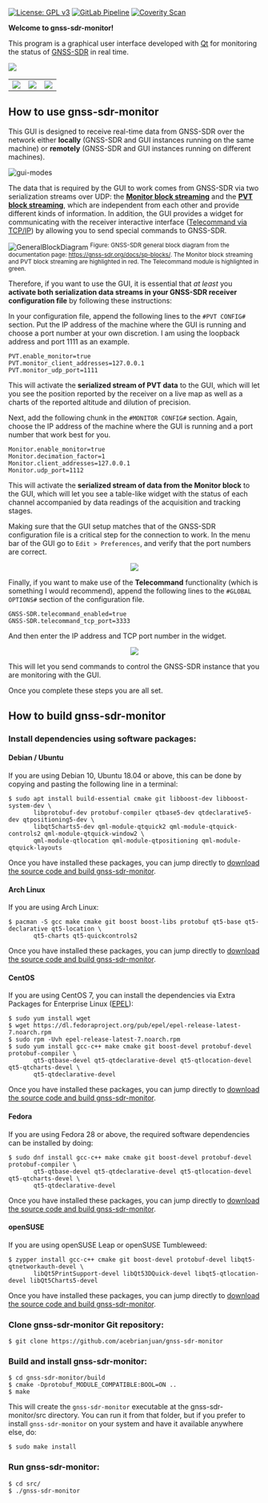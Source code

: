 [![License: GPL v3](https://img.shields.io/badge/License-GPL%20v3-blue.svg)](https://www.gnu.org/licenses/gpl-3.0)
[![GitLab Pipeline](https://gitlab.com/acebrianjuan/gnss-sdr-monitor/badges/master/pipeline.svg)](https://gitlab.com/acebrianjuan/gnss-sdr-monitor/pipelines)
[![Coverity Scan](https://scan.coverity.com/projects/19249/badge.svg)](https://scan.coverity.com/projects/acebrianjuan-gnss-sdr-monitor)

**Welcome to gnss-sdr-monitor!**

This program is a graphical user interface developed with [Qt](https://www.qt.io/) for monitoring the status of [GNSS-SDR](https://gnss-sdr.org) in real time.

![](./screenshots/gnss-sdr-monitor.png)

<table style="width:100%">
  <tr>
    <td><img src="./screenshots/gnss-sdr-monitor_constellation.png"/></td>
    <td><img src="./screenshots/gnss-sdr-monitor_cn0.png"/></td>
    <td><img src="./screenshots/gnss-sdr-monitor_doppler.png"/></td>
  </tr>
</table>

## How to use gnss-sdr-monitor

This GUI is designed to receive real-time data from GNSS-SDR over the network either **locally** (GNSS-SDR and GUI instances running on the same machine) or **remotely** (GNSS-SDR and GUI instances running on different machines).

![gui-modes](https://user-images.githubusercontent.com/34104100/73607167-098e3a80-45b3-11ea-9ffc-7c509da325dd.png)

The data that is required by the GUI to work comes from GNSS-SDR via two serialization streams over UDP: the [**Monitor block streaming**](https://gnss-sdr.org/docs/sp-blocks/monitor/) and the [**PVT block streaming**](https://gnss-sdr.org/docs/sp-blocks/pvt/#custom-streaming), which are independent from each other and provide different kinds of information. In addition, the GUI provides a widget for communicating with the receiver interactive interface ([Telecommand via TCP/IP](https://gnss-sdr.org/docs/sp-blocks/global-parameters/#telecommand-via-tcpip)) by allowing you to send special commands to GNSS-SDR.

![GeneralBlockDiagram](https://user-images.githubusercontent.com/34104100/73399184-16770980-42e7-11ea-8f21-080d4f17244c.png)
<sup>Figure: GNSS-SDR general block diagram from the documentation page: <a href="https://gnss-sdr.org/docs/sp-blocks/">https://gnss-sdr.org/docs/sp-blocks/</a>. The Monitor block streaming and PVT block streaming are highlighted in red. The Telecommand module is highlighted in green. </sup>

Therefore, if you want to use the GUI, it is essential that _at least_ you **activate both serialization data streams in your GNSS-SDR receiver configuration file** by following these instructions:

In your configuration file, append the following lines to the `#PVT CONFIG#` section. Put the IP address of the machine where the GUI is running and choose a port number at your own discretion. I am using the loopback address and port 1111 as an example.

```
PVT.enable_monitor=true
PVT.monitor_client_addresses=127.0.0.1
PVT.monitor_udp_port=1111
```

This will activate the **serialized stream of PVT data** to the GUI, which will let you see the position reported by the receiver on a live map as well as a charts of the reported altitude and dilution of precision.

Next, add the following chunk in the `#MONITOR CONFIG#` section. Again, choose the IP address of the machine where the GUI is running and a port number that work best for you.

```
Monitor.enable_monitor=true
Monitor.decimation_factor=1
Monitor.client_addresses=127.0.0.1
Monitor.udp_port=1112
```

This will activate the **serialized stream of data from the Monitor block** to the GUI, which will let you see a table-like widget with the status of each channel accompanied by data readings of the acquisition and tracking stages.

Making sure that the GUI setup matches that of the GNSS-SDR configuration file is a critical step for the connection to work. In the menu bar of the GUI go to `Edit > Preferences`, and verify that the port numbers are correct.

<p align="center">
  <img src="https://user-images.githubusercontent.com/34104100/113182152-df85e600-9252-11eb-9138-cc8f4def2d41.png"/>
</p>

Finally, if you want to make use of the **Telecommand** functionality (which is something I would recommend), append the following lines to the `#GLOBAL OPTIONS#` section of the configuration file.

```
GNSS-SDR.telecommand_enabled=true
GNSS-SDR.telecommand_tcp_port=3333
```

And then enter the IP address and TCP port number in the widget.

<p align="center">
  <img src="https://user-images.githubusercontent.com/34104100/73596686-a950b780-4524-11ea-8873-1fb1e809efc8.png"/>
</p>

This will let you send commands to control the GNSS-SDR instance that you are monitoring with the GUI.

Once you complete these steps you are all set.

## How to build gnss-sdr-monitor

### Install dependencies using software packages:

#### Debian / Ubuntu

If you are using Debian 10, Ubuntu 18.04 or above, this can be done by copying and pasting the following line in a terminal:

~~~~
$ sudo apt install build-essential cmake git libboost-dev libboost-system-dev \
       libprotobuf-dev protobuf-compiler qtbase5-dev qtdeclarative5-dev qtpositioning5-dev \
       libqt5charts5-dev qml-module-qtquick2 qml-module-qtquick-controls2 qml-module-qtquick-window2 \
       qml-module-qtlocation qml-module-qtpositioning qml-module-qtquick-layouts
~~~~

Once you have installed these packages, you can jump directly to [download the source code and build gnss-sdr-monitor](#download-and-build-linux).

#### Arch Linux

If you are using Arch Linux:

~~~~
$ pacman -S gcc make cmake git boost boost-libs protobuf qt5-base qt5-declarative qt5-location \
       qt5-charts qt5-quickcontrols2
~~~~

Once you have installed these packages, you can jump directly to [download the source code and build gnss-sdr-monitor](#download-and-build-linux).

#### CentOS

If you are using CentOS 7, you can install the dependencies via Extra Packages for Enterprise Linux ([EPEL](https://fedoraproject.org/wiki/EPEL)):

~~~~
$ sudo yum install wget
$ wget https://dl.fedoraproject.org/pub/epel/epel-release-latest-7.noarch.rpm
$ sudo rpm -Uvh epel-release-latest-7.noarch.rpm
$ sudo yum install gcc-c++ make cmake git boost-devel protobuf-devel protobuf-compiler \
       qt5-qtbase-devel qt5-qtdeclarative-devel qt5-qtlocation-devel qt5-qtcharts-devel \
       qt5-qtdeclarative-devel
~~~~

Once you have installed these packages, you can jump directly to [download the source code and build gnss-sdr-monitor](#download-and-build-linux).

#### Fedora

If you are using Fedora 28 or above, the required software dependencies can be installed by doing:

~~~~
$ sudo dnf install gcc-c++ make cmake git boost-devel protobuf-devel protobuf-compiler \
       qt5-qtbase-devel qt5-qtdeclarative-devel qt5-qtlocation-devel qt5-qtcharts-devel \
       qt5-qtdeclarative-devel
~~~~

Once you have installed these packages, you can jump directly to [download the source code and build gnss-sdr-monitor](#download-and-build-linux).

#### openSUSE

If you are using openSUSE Leap or openSUSE Tumbleweed:

~~~~
$ zypper install gcc-c++ cmake git boost-devel protobuf-devel libqt5-qtnetworkauth-devel \
       libQt5PrintSupport-devel libQt53DQuick-devel libqt5-qtlocation-devel libQt5Charts5-devel
~~~~

Once you have installed these packages, you can jump directly to [download the source code and build gnss-sdr-monitor](#download-and-build-linux).

### <a name="download-and-build-linux">Clone gnss-sdr-monitor Git repository</a>:

~~~~~~
$ git clone https://github.com/acebrianjuan/gnss-sdr-monitor
~~~~~~

### Build and install gnss-sdr-monitor:

~~~~~~
$ cd gnss-sdr-monitor/build
$ cmake -Dprotobuf_MODULE_COMPATIBLE:BOOL=ON ..
$ make
~~~~~~

This will create the `gnss-sdr-monitor` executable at the gnss-sdr-monitor/src directory. You can run it from that folder, but if you prefer to install `gnss-sdr-monitor` on your system and have it available anywhere else, do:

~~~~~~
$ sudo make install
~~~~~~

### Run gnss-sdr-monitor:

~~~~~~
$ cd src/
$ ./gnss-sdr-monitor
~~~~~~
